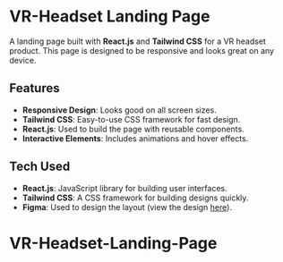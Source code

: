 # VR-Headset Landing Page

A landing page built with **React.js** and **Tailwind CSS** for a VR headset product. This page is designed to be responsive and looks great on any device.

## Features

- **Responsive Design**: Looks good on all screen sizes.
- **Tailwind CSS**: Easy-to-use CSS framework for fast design.
- **React.js**: Used to build the page with reusable components.
- **Interactive Elements**: Includes animations and hover effects.

## Tech Used

- **React.js**: JavaScript library for building user interfaces.
- **Tailwind CSS**: A CSS framework for building designs quickly.
- **Figma**: Used to design the layout (view the design [here](https://www.figma.com/design/FucckgoJdbHZqU4aSkvRav/Untitled?node-id=0-1&t=cwLRzUK4Wg0tYmAF-1)).
# VR-Headset-Landing-Page

